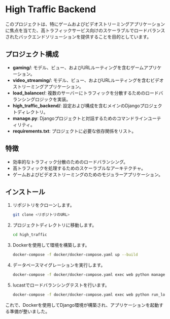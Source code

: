 # High Traffic Backend

このプロジェクトは、特にゲームおよびビデオストリーミングアプリケーションに焦点を当てた、高トラフィックサービス向けのスケーラブルでロードバランスされたバックエンドソリューションを提供することを目的としています。

## プロジェクト構成

- **gaming/**: モデル、ビュー、およびURLルーティングを含むゲームアプリケーション。
- **video_streaming/**: モデル、ビュー、およびURLルーティングを含むビデオストリーミングアプリケーション。
- **load_balancer/**: 複数のサーバーにトラフィックを分散するためのロードバランシングロジックを実装。
- **high_traffic_backend/**: 設定および構成を含むメインのDjangoプロジェクトディレクトリ。
- **manage.py**: Djangoプロジェクトと対話するためのコマンドラインユーティリティ。
- **requirements.txt**: プロジェクトに必要な依存関係をリスト。

## 特徴

- 効率的なトラフィック分散のためのロードバランシング。
- 高トラフィックを処理するためのスケーラブルなアーキテクチャ。
- ゲームおよびビデオストリーミングのためのモジュラーアプリケーション。

## インストール

1. リポジトリをクローンします。
    ```sh
    git clone <リポジトリのURL>
    ```
2. プロジェクトディレクトリに移動します。
    ```sh
    cd high_traffic
    ```
3. Dockerを使用して環境を構築します。
    ```sh
    docker-compose -f docker/docker-compose.yaml up --build
    ```
4. データベースマイグレーションを実行します。
    ```sh
    docker-compose -f docker/docker-compose.yaml exec web python manage.py migrate
    ```
5. lucastでロードバランシングテストを行います。
   ```sh
   docker-compose -f docker/docker-compose.yaml exec web python run_locust_tests.py
   ```

これで、Dockerを使用してDjango環境が構築され、アプリケーションを起動する準備が整いました。